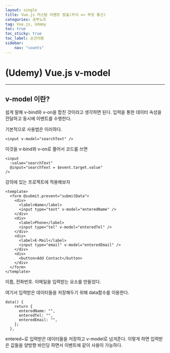 ```yaml
---
layout: single
title: Vue.js 커스텀 이벤트 방출(자식 => 부모 통신)
categories: 공부노트
tag: Vue.js, Udemy
toc: true
toc_sticky: true
toc_label: 순간이동
sidebar:
    nav: "counts"
---
```


# (Udemy) Vue.js v-model

- - -

## v-model 이란?

쉽게 말해 v-bind와 v-on을 합친 것이라고 생각하면 된다.
입력을 통한 데이터 속성을 전달하고 동시에 이벤트를 수행한다.

기본적으로 사용법은 이러하다.
```
<input v-model="searchText" />
```

이것을 v-bind와 v-on로 풀어서 코드를 쓰면
```
<input
  :value="searchText"
  @input="searchText = $event.target.value"
/>
```

강의에 있는 프로젝트에 적용해보자
```
<template>
  <form @submit.prevent="submitData">
    <div>
      <label>Name</label>
      <input type="text" v-model="enteredName" />
    </div>
    <div>
      <label>Phone</label>
      <input type="tel" v-model="enteredTel" />
    </div>
    <div>
      <label>E-Mail</label>
      <input type="email" v-model="enteredEmail" />
    </div>
    <div>
      <button>Add Contact</button>
    </div>
  </form>
</template>
```

이름, 전화번호. 이메일을 입력받는 요소를 만들었다.

여기서 입력받은 데이터들을 저장해두기 위해 data함수를 이용한다.
```
data() {
    return {
      enteredName: "",
      enteredTel: "",
      enteredEmail: "",
    };
  },
```

entered~로 입력받은 데이터들을 저장하고 v-model로 넘겨준다.
이렇게 하면 입력받은 값들을 양방향 바인딩 하면서 이벤트에 같이 사용이 가능하다.